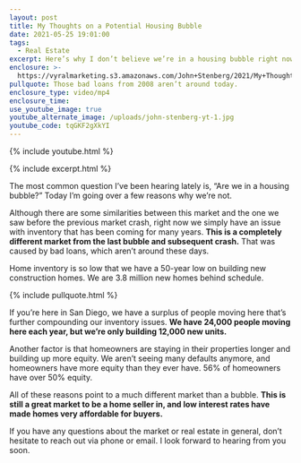 ```yaml
---
layout: post
title: My Thoughts on a Potential Housing Bubble
date: 2021-05-25 19:01:00
tags:
  - Real Estate
excerpt: Here’s why I don’t believe we’re in a housing bubble right now.
enclosure: >-
  https://vyralmarketing.s3.amazonaws.com/John+Stenberg/2021/My+Thoughts+on+a+Potential+Housing+Bubble.mp4
pullquote: Those bad loans from 2008 aren’t around today.
enclosure_type: video/mp4
enclosure_time:
use_youtube_image: true
youtube_alternate_image: /uploads/john-stenberg-yt-1.jpg
youtube_code: tqGKF2gXkYI
---
```

{% include youtube.html %}

{% include excerpt.html %}

The most common question I’ve been hearing lately is, “Are we in a housing bubble?” Today I’m going over a few reasons why we’re not.

Although there are some similarities between this market and the one we saw before the previous market crash, right now we simply have an issue with inventory that has been coming for many years. **This is a completely different market from the last bubble and subsequent crash.** That was caused by bad loans, which aren’t around these days.

Home inventory is so low that we have a 50-year low on building new construction homes. We are 3.8 million new homes behind schedule.

{% include pullquote.html %}

If you’re here in San Diego, we have a surplus of people moving here that’s further compounding our inventory issues. **We have 24,000 people moving here each year, but we’re only building 12,000 new units.**

Another factor is that homeowners are staying in their properties longer and building up more equity. We aren’t seeing many defaults anymore, and homeowners have more equity than they ever have. 56% of homeowners have over 50% equity.&nbsp;

All of these reasons point to a much different market than a bubble. **This is still a great market to be a home seller in, and low interest rates have made homes very affordable for buyers.**

If you have any questions about the market or real estate in general, don’t hesitate to reach out via phone or email. I look forward to hearing from you soon.
